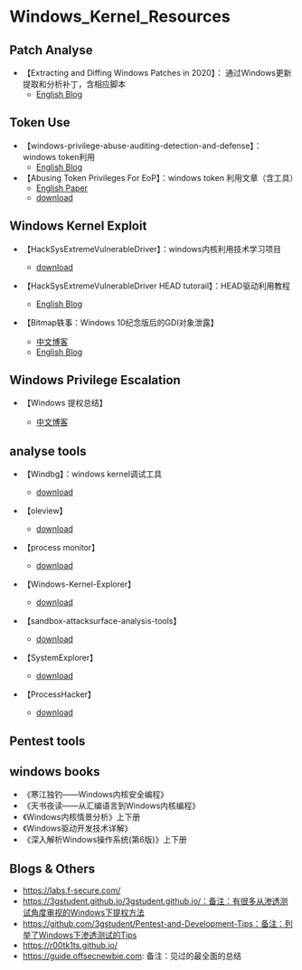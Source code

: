 # Windows_Kernel_Resources

## Patch Analyse

- 【Extracting and Diffing Windows Patches in 2020】： 通过Windows更新提取和分析补丁，含相应脚本
  -  [English Blog](https://wumb0.in/extracting-and-diffing-ms-patches-in-2020.html)



## Token Use

- 【windows-privilege-abuse-auditing-detection-and-defense】：windows token利用
  - [English Blog](https://medium.com/palantir/windows-privilege-abuse-auditing-detection-and-defense-3078a403d74e)
- 【Abusing Token Privileges For EoP】：windows token 利用文章（含工具）
  - [English Paper](https://github.com/hatRiot/token-priv/blob/master/abusing_token_eop_1.0.txt)
  - [download](https://github.com/hatRiot/token-priv)



## Windows Kernel Exploit

- 【HackSysExtremeVulnerableDriver】：windows内核利用技术学习项目
  - [download](https://github.com/hacksysteam/HackSysExtremeVulnerableDriver)

- 【HackSysExtremeVulnerableDriver HEAD tutorail】：HEAD驱动利用教程
  - [English Blog](https://www.fuzzysecurity.com/tutorials.html)
- 【Bitmap轶事：Windows 10纪念版后的GDI对象泄露】
  - [中文博客](https://labs.mwrinfosecurity.com/blog/a-tale-of-bitmaps/) 
  - [English Blog](https://labs.mwrinfosecurity.com/blog/a-tale-of-bitmaps/)



## Windows Privilege Escalation

- 【Windows 提权总结】

  - [中文博客](https://www.cnblogs.com/-mo-/p/12718115.html) 

  

## analyse tools

- 【Windbg】：windows kernel调试工具
  - [download](https://docs.microsoft.com/zh-cn/windows-hardware/drivers/debugger/debugger-download-tools)
- 【oleview】
  - [download](https://github.com/tyranid/oleviewdotnet)

- 【process monitor】
  - [download](https://docs.microsoft.com/en-us/sysinternals/downloads/procmon)
- 【Windows-Kernel-Explorer】
  - [download](https://github.com/AxtMueller/Windows-Kernel-Explorer/)
- 【sandbox-attacksurface-analysis-tools】
  - [download](https://github.com/googleprojectzero/sandbox-attacksurface-analysis-tools)
- 【SystemExplorer】
  - [download](https://github.com/zodiacon/SystemExplorer)
- 【ProcessHacker】
  - [download](https://processhacker.sourceforge.io/downloads.php)

## Pentest tools



## windows books

- 《寒江独钓——Windows内核安全编程》
- 《天书夜读——从汇编语言到Windows内核编程》
- 《Windows内核情景分析》上下册
- 《Windows驱动开发技术详解》
- 《深入解析Windows操作系统(第6版)》上下册



## Blogs & Others

- https://labs.f-secure.com/
- https://3gstudent.github.io/3gstudent.github.io/：备注：有很多从渗透测试角度审视的Windows下提权方法
- https://github.com/3gstudent/Pentest-and-Development-Tips：备注：列举了Windows下渗透测试的Tips
- https://r00tk1ts.github.io/
- https://guide.offsecnewbie.com: 备注：见过的最全面的总结

